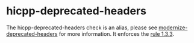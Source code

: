# hicpp-deprecated-headers

The <span class="title-ref">hicpp-deprecated-headers</span> check is an
alias, please see
[modernize-deprecated-headers](https://clang.llvm.org/extra/clang-tidy/checks/modernize-deprecated-headers.html) for
more information. It enforces the
[rule 1.3.3](http://www.codingstandard.com/rule/1-3-3-do-not-use-the-c-standard-library-h-headers/).
